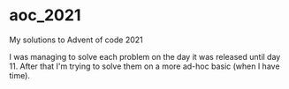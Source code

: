# aoc_2021
My solutions to Advent of code 2021

I was managing to solve each problem on the day it was released until day 11. After that I'm trying to solve them on a more ad-hoc basic (when I have time).
